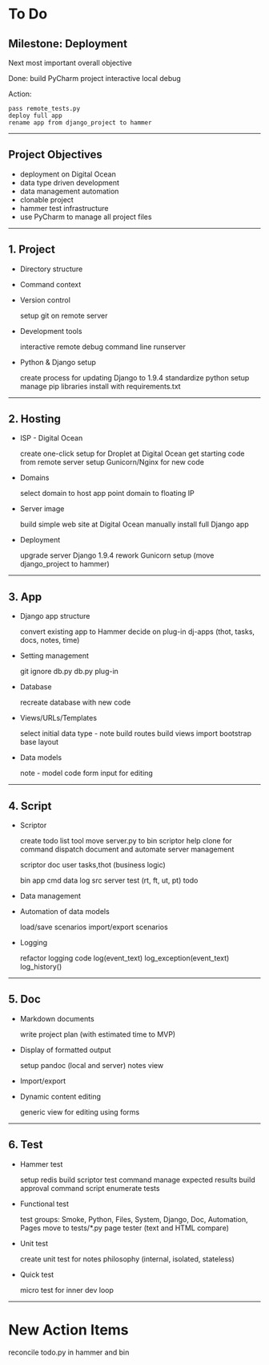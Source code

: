# To Do

## Milestone:  Deployment 

Next most important overall objective


Done:
    build PyCharm project
    interactive local debug


Action:

    pass remote_tests.py
    deploy full app
    rename app from django_project to hammer
   

---

## Project Objectives

* deployment on Digital Ocean
* data type driven development
* data management automation
* clonable project
* hammer test infrastructure
* use PyCharm to manage all project files


---

## 1. Project

* Directory structure

* Command context

* Version control

    setup git on remote server

* Development tools

    interactive remote debug
    command line runserver

* Python & Django setup

    create process for updating Django to 1.9.4
    standardize python setup
    manage pip libraries
    install with requirements.txt

---

## 2. Hosting

* ISP - Digital Ocean

    create one-click setup for Droplet at Digital Ocean
    get starting code from remote server
    setup Gunicorn/Nginx for new code

* Domains

    select domain to host app
    point domain to floating IP

* Server image

    build simple web site at Digital Ocean
    manually install full Django app

* Deployment

    upgrade server Django 1.9.4
    rework Gunicorn setup (move django_project to hammer)

---

## 3. App

* Django app structure

    convert existing app to Hammer
    decide on plug-in dj-apps (thot, tasks, docs, notes, time)

* Setting management

    git ignore db.py
    db.py plug-in

* Database

    recreate database with new code

* Views/URLs/Templates

    select initial data type - note
    build routes
    build views
    import bootstrap
    base layout

* Data models

    note - model code
    form input for editing

---

## 4. Script

* Scriptor

    create todo list tool
    move server.py to bin
    scriptor help
    clone for command dispatch
    document and automate server management

    scriptor
        doc
        user
        tasks,thot  (business logic)

    bin
        app
        cmd
        data
        log
        src
        server
        test (rt, ft, ut, pt)
        todo


* Data management


* Automation of data models

    load/save scenarios
    import/export scenarios

* Logging

    refactor logging code
    log(event_text)
    log_exception(event_text)
    log_history()

---

## 5. Doc

* Markdown documents

    write project plan (with estimated time to MVP)
        

* Display of formatted output

    setup pandoc (local and server)
    notes view

* Import/export

* Dynamic content editing

    generic view for editing using forms


---

## 6. Test

* Hammer test
    
    setup redis
    build scriptor test command
    manage expected results
    build approval command script
    enumerate tests

    
* Functional test

    test groups: 
        Smoke, Python, Files, System, Django, Doc, Automation, Pages
    move to tests/*.py
    page tester (text and HTML compare)
       

* Unit test

    create unit test for notes
    philosophy (internal, isolated, stateless)

* Quick test

    micro test for inner dev loop
    

---

# New Action Items

reconcile todo.py in hammer and bin
